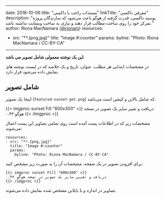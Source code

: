 ______________________________________________________________________

date: 2018-10-06 title: "مستدات راحت با داکسی" linkTitle: "معرفی داکسی"
description: "پوسته داکسی، قدرت گرفته از هوگو باعث می‌شود که سازندگان پروژه
تمرکز خود را روی ساخت مطالب قرار دهند و نیازی به ساخت وبسایت نداشته باشد."
author: Riona MacNamara ([@rionam](https://twitter.com/bepsays)) resources:

- src: "\*\*.{png,jpg}" title: "Image #:counter" params: byline: "Photo: Riona
  MacNamara / CC-BY-CA"

______________________________________________________________________

**این یک نوشته معمولی شامل تصویر می باشد.**

در مشخصات ابتدایی هر مطلب، عنوان، تاریخ و یک خلاصه که در لیست نوشته های نمایش
داده می‌شود قرار دارد.

## شامل تصویر

اینجا یک تصویر (`featured-sunset-get.png`) که شامل بالاین و کپشن است می‌باشد.

{{< imgproc sunset Fill "600x300" >}} دریافت و تغییر سایز یک تصویر در نسخه هوگو
۰.۴۳ {{< /imgproc >}}

مشخصات زیر که در اطلاعات پست آمده است روی تمامی تصاویر این پست اعمال می‌شوند:

```
resources:
- src: "**.{png,jpg}"
  title: "Image #:counter"
  params:
    byline: "Photo: Riona MacNamara / CC-BY-CA"
```

برای افزودن تصویر در یک صفحه، مشخصات آن را به صورت زیر مشخص کنید:

```
{{< imgproc sunset Fill "600x300" >}}
دریافت و تغییر سایز یک تصویر در نسخه هوگو ۰.۴۳
{{< /imgproc >}}
```

تصاویر در اندازه و با بایلاین مشخص شده نمایش داده می‌شوند.
